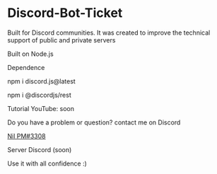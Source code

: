 # Discord-Bot-Ticket
Built for Discord communities. It was created to improve the technical support of public and private servers


Built on Node.js

Dependence

npm i discord.js@latest

npm i @discordjs/rest


Tutorial YouTube: soon

Do you have a problem or question?
contact me on Discord

[Nil PM#3308](https://discord.com/channels/users/750106010840072193)

Server Discord (soon)


Use it with all confidence :)
